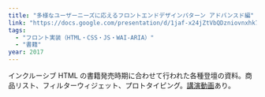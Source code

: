 ```yaml
---
title: "多様なユーザーニーズに応えるフロントエンドデザインパターン アドバンスド編"
link: "https://docs.google.com/presentation/d/1jaf-x24jZtVbQDzniovnxhk7gzZ8rkNNaznRM030wSo/edit?usp=sharing"
tags:
  - "フロント実装（HTML・CSS・JS・WAI-ARIA）"
  - "書籍"
year: 2017
---
```


インクルーシブ HTML の書籍発売時期に合わせて行われた各種登壇の資料。商品リスト、フィルターウィジェット、プロトタイピング。[講演動画](https://www.youtube.com/watch?v=FOznWmVyk9I)あり。
